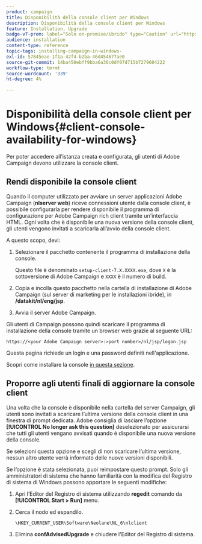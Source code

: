 ```yaml
---
product: campaign
title: Disponibilità della console client per Windows
description: Disponibilità della console client per Windows
feature: Installation, Upgrade
badge-v7-prem: label="Solo on-premise/ibrido" type="Caution" url="https://experienceleague.adobe.com/docs/campaign-classic/using/installing-campaign-classic/architecture-and-hosting-models/hosting-models-lp/hosting-models.html?lang=it" tooltip="Applicabile solo alle distribuzioni on-premise e ibride"
audience: installation
content-type: reference
topic-tags: installing-campaign-in-windows-
exl-id: 57845eae-1f1a-42f4-b2ba-46d454677ae0
source-git-commit: 14ba450ebff9bba6a36c0df07d715b7279604222
workflow-type: tm+mt
source-wordcount: '339'
ht-degree: 4%

---
```


# Disponibilità della console client per Windows{#client-console-availability-for-windows}



Per poter accedere all’istanza creata e configurata, gli utenti di Adobe Campaign devono utilizzare la console client.

## Rendi disponibile la console client

Quando il computer utilizzato per avviare un server applicazioni Adobe Campaign (**nlserver web**) riceve connessioni utente dalla console client, è possibile configurarla per rendere disponibile il programma di configurazione per Adobe Campaign rich client tramite un&#39;interfaccia HTML. Ogni volta che è disponibile una nuova versione della console client, gli utenti vengono invitati a scaricarla all’avvio della console client.

A questo scopo, devi:

1. Selezionare il pacchetto contenente il programma di installazione della console.

   Questo file è denominato `setup-client-7.X.XXXX.exe`, dove `X` è la sottoversione di Adobe Campaign e `XXXX` è il numero di build.

1. Copia e incolla questo pacchetto nella cartella di installazione di Adobe Campaign (sul server di marketing per le installazioni ibride), in **/datakit/nl/eng/jsp**.
1. Avvia il server Adobe Campaign.

Gli utenti di Campaign possono quindi scaricare il programma di installazione della console tramite un browser web grazie al seguente URL:

```
https://<your Adobe Campaign server>:>port number>/nl/jsp/logon.jsp
```

Questa pagina richiede un login e una password definiti nell&#39;applicazione.

Scopri come installare la console [in questa sezione](../../installation/using/installing-the-client-console.md).

## Proporre agli utenti finali di aggiornare la console client

Una volta che la console è disponibile nella cartella del server Campaign, gli utenti sono invitati a scaricare l’ultima versione della console client in una finestra di prompt dedicata. Adobe consiglia di lasciare l’opzione **[!UICONTROL No longer ask this question]** deselezionato per assicurarsi che tutti gli utenti vengano avvisati quando è disponibile una nuova versione della console.

Se selezioni questa opzione e scegli di non scaricare l’ultima versione, nessun altro utente verrà informato delle nuove versioni disponibili.

Se l’opzione è stata selezionata, puoi reimpostare questo prompt. Solo gli amministratori di sistema che hanno familiarità con la modifica del Registro di sistema di Windows possono apportare le seguenti modifiche:

1. Apri l’Editor del Registro di sistema utilizzando **regedit** comando da **[!UICONTROL Start > Run]** menu.
1. Cerca il nodo ed espandilo.

   ```
   \HKEY_CURRENT_USER\Software\Neolane\NL_6\nlclient
   ```

1. Elimina **confAdvisedUpgrade** e chiudere l&#39;Editor del Registro di sistema.
